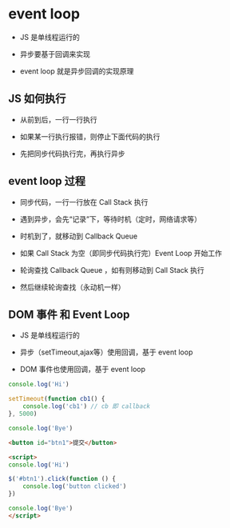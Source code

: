 # event loop

- JS 是单线程运行的

- 异步要基于回调来实现

- event loop 就是异步回调的实现原理

## JS 如何执行

- 从前到后，一行一行执行

- 如果某一行执行报错，则停止下面代码的执行

- 先把同步代码执行完，再执行异步

## event loop 过程

- 同步代码，一行一行放在 Call Stack 执行

- 遇到异步，会先“记录”下，等待时机（定时，网络请求等）

- 时机到了，就移动到 Callback Queue

- 如果 Call Stack 为空（即同步代码执行完）Event Loop 开始工作

- 轮询查找 Callback Queue ，如有则移动到 Call Stack 执行

- 然后继续轮询查找（永动机一样）


## DOM 事件 和 Event Loop

- JS 是单线程运行的

- 异步（setTimeout,ajax等）使用回调，基于 event loop

- DOM 事件也使用回调，基于 event loop

```js
console.log('Hi')

setTimeout(function cb1() {
    console.log('cb1') // cb 即 callback
}, 5000)

console.log('Bye')
```

```html
<button id="btn1">提交</button>

<script>
console.log('Hi')

$('#btn1').click(function () {
    console.log('button clicked')
})

console.log('Bye')
</script>
```
